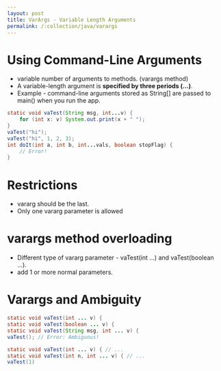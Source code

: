 ```yaml
---
layout: post
title: VarArgs - Variable Length Arguments
permalink: /:collection/java/varargs
---
```


# Using Command-Line Arguments
* variable number of arguments to methods. (varargs method)
* A variable-length argument is **specified by three periods (…)**.
* Example - command-line arguments stored as String[] are passed to main() when you run the app.

```java
static void vaTest(String msg, int...v) {
    for (int x: v) System.out.print(x + " ");
}
vaTest("hi");
vaTest("hi", 1, 2, 3);
int doIt(int a, int b, int...vals, boolean stopFlag) {
    // Error!
}
```

# Restrictions
* vararg should be the last.
* Only one vararg parameter is allowed

# varargs method overloading
* Different type of vararg parameter - vaTest(int ...) and vaTest(boolean ...).
* add 1 or more normal parameters.

# Varargs and Ambiguity
```java	
static void vaTest(int ... v) { 
static void vaTest(boolean ... v) {
static void vaTest(String msg, int ... v) {
vaTest(); // Error: Ambiguous!
```
```java
static void vaTest(int ... v) { // ...
static void vaTest(int n, int ... v) { // ...
vaTest(1)
```